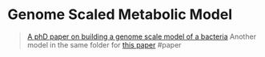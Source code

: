 # Genome Scaled Metabolic Model

> [A phD paper on building a genome scale model of a bacteria](file:///Users/wangchuyao/Documents/seminars/mfa/genome%20scale%20metabolic%20model/Model-Guided%20Systems%20Metabolic%20Engineering%20of%20Clostridium%20thermoc.pdf)
> Another model in the same folder for [this paper](https://pubs.rsc.org/en/content/articlelanding/2015/ib/c5ib00095e)
#paper


